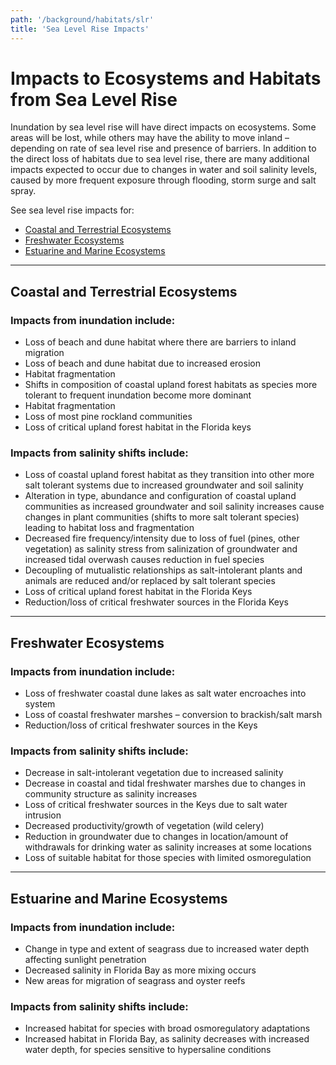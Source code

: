 ```yaml
---
path: '/background/habitats/slr'
title: 'Sea Level Rise Impacts'
---
```


# Impacts to Ecosystems and Habitats from Sea Level Rise

Inundation by sea level rise will have direct impacts on ecosystems. Some areas will be lost, while others may have the ability to move inland – depending on rate of sea level rise and presence of barriers. In addition to the direct loss of habitats due to sea level rise, there are many additional impacts expected to occur due to changes in water and soil salinity levels, caused by more frequent exposure through flooding, storm surge and salt spray.

See sea level rise impacts for:

- [Coastal and Terrestrial Ecosystems](#Terrestrial)
- [Freshwater Ecosystems](#Freshwater)
- [Estuarine and Marine Ecosystems](#Marine)

<hr id="Terrestrial"></hr>

## Coastal and Terrestrial Ecosystems

### Impacts from inundation include:

- Loss of beach and dune habitat where there are barriers to inland migration
- Loss of beach and dune habitat due to increased erosion
- Habitat fragmentation
- Shifts in composition of coastal upland forest habitats as species more tolerant to frequent inundation become more dominant
- Habitat fragmentation
- Loss of most pine rockland communities
- Loss of critical upland forest habitat in the Florida keys

### Impacts from salinity shifts include:

- Loss of coastal upland forest habitat as they transition into other more salt tolerant systems due to increased groundwater and soil salinity
- Alteration in type, abundance and configuration of coastal upland communities as increased groundwater and soil salinity increases cause changes in plant communities (shifts to more salt tolerant species) leading to habitat loss and fragmentation
- Decreased fire frequency/intensity due to loss of fuel (pines, other vegetation) as salinity stress from salinization of groundwater and increased tidal overwash causes reduction in fuel species
- Decoupling of mutualistic relationships as salt-intolerant plants and animals are reduced and/or replaced by salt tolerant species
- Loss of critical upland forest habitat in the Florida Keys
- Reduction/loss of critical freshwater sources in the Florida Keys

<hr id="Freshwater"></hr>

## Freshwater Ecosystems

### Impacts from inundation include:

- Loss of freshwater coastal dune lakes as salt water encroaches into system
- Loss of coastal freshwater marshes – conversion to brackish/salt marsh
- Reduction/loss of critical freshwater sources in the Keys

### Impacts from salinity shifts include:

- Decrease in salt-intolerant vegetation due to increased salinity
- Decrease in coastal and tidal freshwater marshes due to changes in community structure as salinity increases
- Loss of critical freshwater sources in the Keys due to salt water intrusion
- Decreased productivity/growth of vegetation (wild celery)
- Reduction in groundwater due to changes in location/amount of withdrawals for drinking water as salinity increases at some locations
- Loss of suitable habitat for those species with limited osmoregulation

<hr id="Marine"></hr>

## Estuarine and Marine Ecosystems

### Impacts from inundation include:

- Change in type and extent of seagrass due to increased water depth affecting sunlight penetration
- Decreased salinity in Florida Bay as more mixing occurs
- New areas for migration of seagrass and oyster reefs

### Impacts from salinity shifts include:

- Increased habitat for species with broad osmoregulatory adaptations
- Increased habitat in Florida Bay, as salinity decreases with increased water depth, for species sensitive to hypersaline conditions
